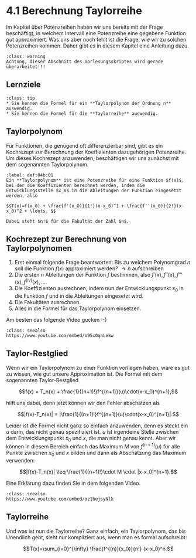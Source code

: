 # 4.1 Berechnung Taylorreihe

Im Kapitel über Potenzreihen haben wir uns bereits mit der Frage beschäftigt, in
welchem Intervall eine Potenzreihe eine gegebene Funktion gut approximiert. Was
uns aber noch fehlt ist die Frage, wie wir zu solchen Potenzreihen kommen. Daher
gibt es in diesem Kapitel eine Anleitung dazu.

```{admonition} Warnung
:class: warning
Achtung, dieser Abschnitt des Vorlesungsskriptes wird gerade überarbeitet!!!
```

## Lernziele 

```{admonition} Lernziele
:class: tip
* Sie kennen die Formel für ein **Taylorpolynom der Ordnung n** auswendig.
* Sie kennen die Formel für die **Taylorreihe** auswendig.
```


## Taylorpolynom

Für Funktionen, die genügend oft differenzierbar sind, gibt es ein Kochrezept
zur Berechnung der Koeffizienten dazugehörigen Potenzreihe. Um dieses Kochrezept
anzuwenden, beschäftigen wir uns zunächst mit dem sogenannten Taylorpolynom.


````{prf:definition}
:label: def:04b:01
Ein **Taylorpolynom** ist eine Potenzreihe für eine Funktion $f(x)$, bei der die Koeffizienten berechnet werden, indem die Entwicklungsstelle $x_0$ in die Ableitungen der Funktion eingesetzt werden, also

$$T(x)=f(x_0) + \frac{f'(x_0)}{1!}(x-x_0)^1 + \frac{f''(x_0)}{2!}(x-x_0)^2 + \ldots. $$

Dabei steht $n!$ für die Fakultät der Zahl $n$.
````



## Kochrezept zur Berechnung von Taylorpolynomen

1. Erst einmal folgende Frage beantworten: Bis zu welchem Polynomgrad $n$ soll die Funktion $f(x)$ approximiert werden? $\rightarrow n$ aufschreiben
2. Die ersten $n$ Ableitungen der Funktion $f$ bestimmen, also $f'(x), f''(x), f'''(x), f^{(iv)}(x), \ldots$.
3. Die Koeffizienten ausrechnen, indem nun der Entwicklungspunkt $x_0$ in die Funktion $f$ und in die Ableitungen eingesetzt wird.
4. Die Fakultäten ausrechnen.
5. Alles in die Formel für das Taylorpolynom einsetzen.

Am besten das folgende Video gucken :-)

```{admonition} Video
:class: seealso
https://www.youtube.com/embed/o95cOqnLekw
```

## Taylor-Restglied 

Wenn wir ein Taylorpolynom zu einer Funktion vorliegen haben, wäre es gut zu wissen, wie gut unsere Approximation ist. Die Formel mit dem sogenannten Taylor-Restglied 

$$f(x) = T_n(x) + \frac{1}{(n+1)!}f^{(n+1)}(u)\cdot(x-x_0)^{n+1},$$

hilft uns dabei, denn jetzt können wir den Fehler abschätzen als

$$|f(x)-T_n(x)| = |\frac{1}{(n+1)!}f^{(n+1)}(u)\cdot(x-x_0)^{n+1}|.$$



Leider ist die Formel nicht ganz so einfach anzuwenden, denn es steckt ein $u$ darin, das nicht genau spezifiziert ist. $u$ ist irgendeine Stelle zwischen dem Entwicklungspunkt $x_0$ und $x$, die man nicht genau kennt. Aber wir können in diesem Bereich einfach das Maximum $M$ von $f^{(n+1)}(u)$ für alle Punkte zwischen $x_0$ und $x$ bilden und dann als Abschätzung das Maximum verwenden:

$$|f(x)-T_n(x)| \leq \frac{1}{(n+1)!}\cdot M \cdot |x-x_0|^{n+1}.$$
 
Eine Erklärung dazu finden Sie in dem folgenden Video.

```{admonition} Video
:class: seealso
https://www.youtube.com/embed/oz1hejsyNlk
```

## Taylorreihe

Und was ist nun die Taylorreihe? Ganz einfach, ein Taylorpolynom, das bis Unendlich geht, sieht nur kompliziert aus, wenn man es formal aufschreibt:

$$T(x)=\sum_{i=0}^{\infty} \frac{f^{(n)}(x_0)}{n!} (x-x_0)^n.$$

